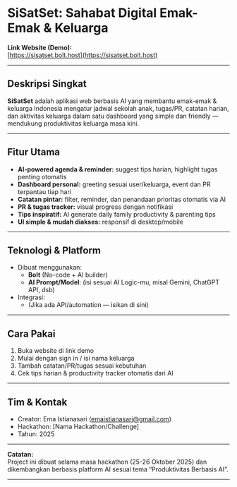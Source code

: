 # SiSatSet: Sahabat Digital Emak-Emak & Keluarga

**Link Website (Demo):**  
[https://sisatset.bolt.host](https://sisatset.bolt.host)  

***

## Deskripsi Singkat
**SiSatSet** adalah aplikasi web berbasis AI yang membantu emak-emak & keluarga Indonesia mengatur jadwal sekolah anak, tugas/PR, catatan harian, dan aktivitas keluarga dalam satu dashboard yang simple dan friendly — mendukung produktivitas keluarga masa kini.

***

## Fitur Utama
- **AI-powered agenda & reminder:** suggest tips harian, highlight tugas penting otomatis
- **Dashboard personal:** greeting sesuai user/keluarga, event dan PR terpantau tiap hari
- **Catatan pintar:** filter, reminder, dan penandaan prioritas otomatis via AI
- **PR & tugas tracker:** visual progress dengan notifikasi
- **Tips inspiratif:** AI generate daily family productivity & parenting tips
- **UI simple & mudah diakses:** responsif di desktop/mobile

***

## Teknologi & Platform
- Dibuat menggunakan:  
  - **Bolt** (No-code + AI builder)
  - **AI Prompt/Model**: (isi sesuai AI Logic-mu, misal Gemini, ChatGPT API, dsb)
- Integrasi:  
  - (Jika ada API/automation — isikan di sini)

***

## Cara Pakai
1. Buka website di link demo
2. Mulai dengan sign in / isi nama keluarga
3. Tambah catatan/PR/tugas sesuai kebutuhan
4. Cek tips harian & productivity tracker otomatis dari AI

***

## Tim & Kontak
- Creator: Ema Istianasari (emaistianasari@gmail.com)
- Hackathon: [Nama Hackathon/Challenge]
- Tahun: 2025

***

**Catatan:**  
Project ini dibuat selama masa hackathon (25-26 Oktober 2025) dan dikembangkan berbasis platform AI sesuai tema “Produktivitas Berbasis AI”.

***
